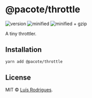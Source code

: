 # @pacote/throttle

![version](https://badgen.net/npm/v/@pacote/throttle)
![minified](https://badgen.net/bundlephobia/min/@pacote/throttle)
![minified + gzip](https://badgen.net/bundlephobia/minzip/@pacote/throttle)

A tiny throttler.

## Installation

```bash
yarn add @pacote/throttle
```

## License

MIT © [Luís Rodrigues](https://goblindegook.com).

